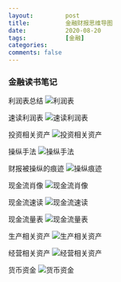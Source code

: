 ```yaml
---
layout:         post
title:          金融财报思维导图
date:           2020-08-20
tags:           [金融]
categories:
comments: false
---
```


### 金融读书笔记

利润表总结
![利润表](media/17047902978672.png)

速读利润表
![速读利润表](media/17047902978685.png)

投资相关资产
![投资相关资产](media/17047902978698.png)

操纵手法
![操纵手法](media/17047902978720.png)

财报被操纵的痕迹
![操纵痕迹](media/17047902978732.png)

现金流肖像
![现金流肖像](media/17047902978744.png)

现金流速读
![现金流速读](media/17047902978768.png)

现金流量表
![现金流量表](media/17047902978796.png)

生产相关资产
![生产相关资产](media/17047902978838.png)

经营相关资产
![经营相关资产](media/17047902978878.png)

货币资金
![货币资金](media/17047902978912.png)






